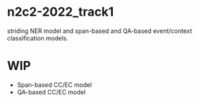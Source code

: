 # n2c2-2022_track1
striding NER model and span-based and QA-based event/context classification models.

# WIP
- Span-based CC/EC model
- QA-based CC/EC model
